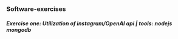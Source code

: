 <p><h3>Software-exercises</h3></p>
<p><h5>Exercise one: Utilization of instagram/OpenAI api | tools: nodejs mongodb</h5></p>
